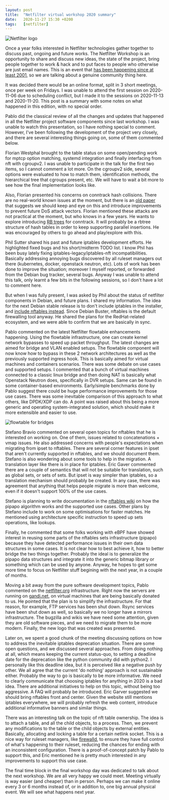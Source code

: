 ```yaml
---
layout:	post
title:	"Netfilter virtual workshop 2020 summary"
date:	2020-11-27 15:30 +0200
tags:	[netfilter]
---
```


![Netfilter logo][logo]

Once a year folks interested in Netfilter technologies gather together to discuss past, ongoing and
future works. The Netfilter Workshop is an opportunity to share and discuss new ideas, the state of
the project, bring people together to work & hack and to put faces to people who otherwise are just
email names. This is an event that [has been happening since at least 2001][nfws], so we are
talking about a genuine community thing here.

It was decided there would be an online format, split in 3 short meetings, once per week on
Fridays. I was unable to attend the first session on 2020-11-06 due to scheduling conflict, but I
made it to the sessions on 2020-11-13 and 2020-11-20. This post is a summary with some notes on
what happened in this edition, with no special order.

<!--more-->

Pablo did the classical review of all the changes and updates that happened in all the Netfilter
project software components since last workshop. I was unable to watch this presentation, so I have
nothing special to comment. However, I've been following the development of the project very
closely, and there are several interesting things going on, some of them commented below.

Florian Westphal brought to the table status on some open/pending work for mptcp option matching,
systemd integration and finally interfacing from nft with cgroupv2. I was unable to participate in
the talk for the first two items, so I cannot comment a lot more. On the cgroupv2 side, several
options were evaluated to how to match them, identification methods, the hierarchical tree that
cgroups present, etc. We will have to wait a bit more to see how the final implementation looks
like.

Also, Florian presented his concerns on conntrack hash collisions. There are no real-world known
issues at the moment, but there is an [old paper][paper] that suggests we should keep and eye on
this and introduce improvements to prevent future DoS attack vectors. Florian mentioned
these attacks are not practical at the moment, but who knows in a few years. He wants to explore
introducing [RB trees][rbtree] for conntrack. It will probably be a rbtree structure of hash
tables in order to keep supporting parallel insertions. He was encouraged by others to go ahead and
play/explore with this.

Phil Sutter shared his past and future iptables development efforts. He highlighted fixed bugs and
his short/midterm TODO list. I know Phil has been busy lately fixing iptables-legacy/iptables-nft
incompatibilities. Basically addressing annoying bugs discovered by all ruleset managers out there
(kubernetes, docker, openstack neutron, etc). Lots of work has been done to improve the situation;
moreover I myself reported, or forwarded from the Debian bug tracker, several bugs. Anyway I was
unable to attend this talk, only learnt a few bits in the following sessions, so I don't have a lot
to comment here.

But when I was fully present, I was asked by Phil about the status of netfilter components in
Debian, and future plans. I shared my information. The idea for the next Debian stable release is
to don't include iptables in the installer, and [include nftables instead][debian]. Since Debian
Buster, nftables is  the default firewalling tool anyway. He shared the plans for the RedHat-related
ecosystem, and we were able to confirm that we are basically in sync.

Pablo commented on the latest Netfilter flowtable enhancements happening. Using the flowtable
infrastructure, one can create kernel network bypasses to speed up packet throughput. The latest
changes are aimed for bridge and VLAN enabled setups. The flowtable component will now know how
to bypass in these 2 network architectures as well as the previously supported ingress hook. This
is basically aimed for virtual machines and containers scenarios. There was some debate on use
cases and supported setups. I commented that a bunch of virtual machines connected to a classic
linux bridge and then doing NAT is basically what Openstack Neutron does, specifically in DVR
setups. Same can be found in some container-based environments. Early/simple benchmarks done by
Pablo suggest there could be huge performance improvements for those use cases.
There was some inevitable comparison of this approach to what others, like DPDK/XDP can do. A
point was raised about this being a more generic and operating system-integrated solution, which
should make it more extensible and easier to use.

![flowtable for bridges][flowtable]

Stefano Bravio commented on several open topics for nftables that he is interested on working on.
One of them, issues related to concatenations + vmap issues. He also addressed concerns with
people's expectations when migrating from ipset to nftables. There are several corner features in
ipset that aren't currently supported in nftables, and we should document them. Stefano is also
wondering about some tools to help in the migration. A translation layer like there is in place
for iptables. Eric Gaver commented there are a couple of semantics that will not be suitable for
translation, such as global sets, or sets of sets. But ipset is way simpler than iptables, so a
translation mechanism should probably be created. In any case, there was agreement that anything
that helps people migrate is more than welcome, even if it doesn't support 100% of the use cases.

Stefano is planning to write documentation in the [nftables wiki][wiki] on how the pipapo algorithm
works and the supported use cases. Other plans by Stefano include to work on some optimisations for
faster matches. He mentioned using architecture specific instruction to speed up sets operations,
like lookups.

Finally, he commented that some folks working with eBPF have showed interest in reusing some parts
of the nftables sets infrastructure (pipapo) because they have detected performance issues in their
own data structures in some cases. It is not clear how to best achieve it, how to better bridge the
two things together. Probably the ideal is to generalize the pipapo data structures and integrate
it into the generic bitmap library or something which can be used by anyone. Anyway, he hopes to
get some more time to focus on Netfilter stuff begining with the next year, in a couple of months.

Moving a bit away from the pure software development topics, Pablo commented on the
[netfilter.org][netfilter] infrastructure. Right now the servers are running on [gandi.net][gandi],
on virtual machines that are being basically donated to us. He pointed that the plan is to
simplify the infrastructure. For that reason, for example, FTP services has been shut down. Rsync
services have been shut down as well, so basically we no longer have a mirrors infrastructure. The
bugzilla and wikis we have need some attention, given they are old software pieces, and we need
to migrate them to be more modern. Finally, the new logo that was created was presented.

Later on, we spent a good chunk of the meeting discussing options on how to address the inevitable
iptables deprecation situation. There are some open questions, and we discussed several approaches.
From doing nothing at all, which means keeping the current status-quo, to setting a deadline date
for the deprecation like the python community did with python2. I personally like this deadline
idea, but it is perceived like a negative push by other. We all agree that the current 'do nothing'
approach is not sustainable either. Probably the way to go is basically to be more informative. We
need to clearly communicate that choosing iptables for anything in 2020 is a bad idea. There are
additional initiatives to help on this topic, without being too aggressive. A FAQ will probably be
introduced. Eric Garver suggested we should bring nftables front and center. Given the website
still mentions iptables everywhere, we will probably refresh the web content, introduce additional
informative banners and similar things.

There was an interesting talk on the topic of nft table ownership. The idea is to attach a table,
and all the child objects, to a process. Then, we prevent any modifications to the table or the
child objects by external entities. Basically, allocating and locking a table for a certain
netlink socket. This is a nice way for ruleset managers, like [firewalld][firewalld], to ensure
they have full control of what's happening to their ruleset, reducing the chances for ending with
an inconsistent configuration. There is a proof-of-concept patch by Pablo to support this, and Eric
mentioned he is pretty much interested in any improvements to support this use case.

The final time block in the final workshop day was dedicated to talk about the next workshop.
We are all very happy we could meet. Meeting virtually is way easier (and cheaper) than in person.
Perhaps we can make it online every 3 or 6 months instead of, or in addition to, one big annual
physical event. We will see what happens next year.


[nfws]:			https://workshop.netfilter.org/
[paper]:		https://www.eng.tau.ac.il/~yash/C2_039_Wool.pdf
[rbtree]:		https://en.wikipedia.org/wiki/Red%E2%80%93black_tree
[gandi]:		https://www.gandi.net
[netfilter]:		https://www.netfilter.org
[wiki]:			https://wiki.nftables.org
[logo]:			{{site.url}}/assets/netfilter-logo3.png
[debian]:		{{site.url}}/2019/10/14/debian-netfilter.html
[firewalld]:		https://firewalld.org/
[flowtable]:		{{site.url}}/assets/flowtable_bridge.png
